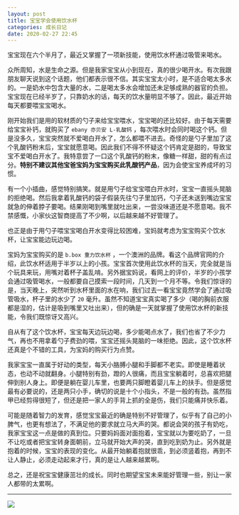 ```yaml
---
layout: post
title: 宝宝学会使用饮水杯
categories: 成长日记
date: 2020-02-27 22:45
---
```


宝宝现在六个半月了，最近又掌握了一项新技能，使用饮水杯通过吸管来喝水。

<!--more-->

众所周知，水是生命之源。但是我家宝宝从小到现在，真的很少喝开水。有次我跟朋友聊天说到这个话题，他们都表示很不信。其实宝宝太小时，是不适合喝太多水的。一是奶水中包含大量的水，二是喝太多水会增加还未足够成熟的器官的负担。宝宝现在已经半岁了，只靠奶水的话，每天的饮水量明显不够了。因此，最近开始每天都要喂宝宝喝水。

刚开始我们是用的软材质的勺子来给宝宝喂水，宝宝喝的还比较好。由于每天需要给宝宝补钙，就购买了 `ebany 亦贝安 L-乳酸钙` ，每次喂水时会同时喝这个钙。但是没多久，宝宝突然就不爱喝白开水了，怎么都喂不进去。奇怪的是勺子里加了这个乳酸钙粉末后，宝宝就愿意喝。因此我们不得不怀疑这个钙肯定是甜的，导致宝宝不爱喝白开水了。我特意尝了一口这个乳酸钙的粉末，像糖一样甜，甜的有点过分。**特别不建议其他宝爸宝妈为宝宝购买此乳酸钙产品**，因为会使宝宝养成坏的习惯。

有一个小插曲，感觉特别搞笑。就是用勺子给宝宝喂白开水时，宝宝一直摇头晃脑的拒绝喝。然后我拿着乳酸钙的袋子假装先往勺子里加钙，勺子还未送到嘴边宝宝就急的伸着脖子要喝。结果刚喝到嘴里就吐出来，一尝没味道还是不愿意喝。我不禁感慨，小家伙这智商提高了不少啊，以后越来越不好管理了。

也正是由于用勺子喂宝宝喝白开水变得比较困难，宝妈就考虑为宝宝购买个饮水杯，让宝宝能边玩边喝。

宝妈为宝宝购买的是 `b.box 重力饮水杯` ，一个澳洲的品牌。看这个品牌官网的介绍，此饮水杯适用于半岁以上的小孩。宝宝首次使用此饮水杯的当天，完全就是当个玩具来玩，用嘴对着杯子盖乱啃。另外据宝妈说，看网上的评价，半岁的小孩学会通过吸管喝水，一般都要自己摸索一段时间，几天到一个月不等。令我们惊讶的是，当天晚上，突然听到水杯里面的水在响，我们过去一看宝宝竟然学会了通过吸管吸水，杯子里的水少了 `20` 毫升。虽然不知道宝宝真实喝了多少（喝的胸前衣服都是湿的，估计是吸到嘴里又吐出来），但的确是一天就掌握了使用饮水杯的新技能，令我们既惊讶又高兴。

自从有了这个饮水杯，宝宝每天边玩边喝，多少能喝点水了，我们也省了不少力气，再也不用拿着勺子费劲的喂，宝宝还摇头晃脑的一味拒绝。因此，这个饮水杯还真是个不错的工具，为宝妈的购买行为点赞。

我家宝宝一直属于好动的类型，每天小胳膊小腿和手脚都不老实。即使是睡着状态，也动不动就翻身。小腿特别有劲，蹬的人很痛，而且宝宝躺着时，总喜欢把腿伸到别人身上。即便是躺在婴儿车里，也要两只脚瞪着婴儿车上的扶手。但是感觉最有必要说的，还是两只小手，确切的说是十个小指头，不是一般的有劲。虽然指甲已经剪得很短了，但还是把一家人的手背上抓的全是伤，我们只能痛并快乐着。

可能是随着智力的发育，感觉宝宝最近的确是特别不好管理了，似乎有了自己的小脾气，也更有想法了，不满足他的要求就立马大声的哭。都说会哭的孩子有奶吃，我家宝宝这一点是做的真到位。只要妈妈面对面抱着，宝宝就以为要吃奶了，一旦不让吃或者把宝宝转身面朝前，立马就开始大声的哭，直到吃到奶为止。另外就是抱着的时候，宝宝的表现的变化。从最开始躺着抱就很乖，到必须竖着抱，再到不让人静止，必须走动起来才行，真的是让人越来越累啊。

总之，还是祝宝宝健康茁壮的成长。同时也期望宝宝未来能好管理一些，别让一家人都带的太累啊。

----------

![](https://xch-name.oss-cn-beijing.aliyuncs.com/2020/20200227-22-1.jpg?x-oss-process=style/default)
